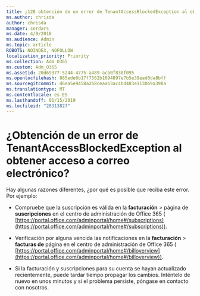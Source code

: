 ```yaml
---
title: ¿128 obtención de un error de TenantAccessBlockedException al obtener acceso a correo electrónico?
ms.author: chrisda
author: chrisda
manager: serdars
ms.date: 4/9/2018
ms.audience: Admin
ms.topic: article
ROBOTS: NOINDEX, NOFOLLOW
localization_priority: Priority
ms.collection: Adm_O365
ms.custom: Adm_O365
ms.assetid: 20d69377-5244-4775-a489-acb0f838f095
ms.openlocfilehash: 885ede6b17f7562b1694897e7b5e39ead0da8bff
ms.sourcegitcommit: d6ea5e9458a2b8ceaab3ac4bd483e1130b9a398a
ms.translationtype: MT
ms.contentlocale: es-ES
ms.lasthandoff: 01/15/2019
ms.locfileid: "28313827"
---
```

# <a name="getting-a-tenantaccessblockedexception-error-when-accessing-email"></a>¿Obtención de un error de TenantAccessBlockedException al obtener acceso a correo electrónico?

Hay algunas razones diferentes, ¿por qué es posible que reciba este error. Por ejemplo:
  
- Compruebe que la suscripción es válida en la **facturación** \> página de **suscripciones** en el centro de administración de Office 365 ( [https://portal.office.com/adminportal/home#/subscriptions](https://portal.office.com/adminportal/home#/subscriptions)).
    
- Verificación por alguna vencida las notificaciones en la **facturación** \> **facturas de** página en el centro de administración de Office 365 ( [https://portal.office.com/adminportal/home#/billoverview](https://portal.office.com/adminportal/home#/billoverview)).
    
- Si la facturación y suscripciones para su cuenta se hayan actualizado recientemente, puede tardar tiempo propagar los cambios. Inténtelo de nuevo en unos minutos y si el problema persiste, póngase en contacto con nosotros.
    

